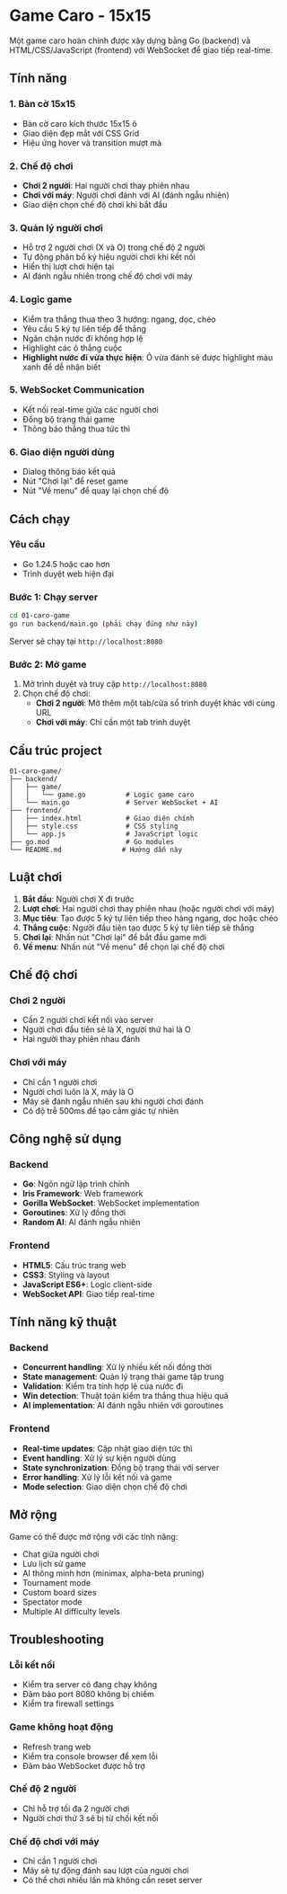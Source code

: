 # Game Caro - 15x15

Một game caro hoàn chỉnh được xây dựng bằng Go (backend) và HTML/CSS/JavaScript (frontend) với WebSocket để giao tiếp real-time.

## Tính năng

### 1. Bàn cờ 15x15

- Bàn cờ caro kích thước 15x15 ô
- Giao diện đẹp mắt với CSS Grid
- Hiệu ứng hover và transition mượt mà

### 2. Chế độ chơi

- **Chơi 2 người**: Hai người chơi thay phiên nhau
- **Chơi với máy**: Người chơi đánh với AI (đánh ngẫu nhiên)
- Giao diện chọn chế độ chơi khi bắt đầu

### 3. Quản lý người chơi

- Hỗ trợ 2 người chơi (X và O) trong chế độ 2 người
- Tự động phân bổ ký hiệu người chơi khi kết nối
- Hiển thị lượt chơi hiện tại
- AI đánh ngẫu nhiên trong chế độ chơi với máy

### 4. Logic game

- Kiểm tra thắng thua theo 3 hướng: ngang, dọc, chéo
- Yêu cầu 5 ký tự liên tiếp để thắng
- Ngăn chặn nước đi không hợp lệ
- Highlight các ô thắng cuộc
- **Highlight nước đi vừa thực hiện**: Ô vừa đánh sẽ được highlight màu xanh để dễ nhận biết

### 5. WebSocket Communication

- Kết nối real-time giữa các người chơi
- Đồng bộ trạng thái game
- Thông báo thắng thua tức thì

### 6. Giao diện người dùng

- Dialog thông báo kết quả
- Nút "Chơi lại" để reset game
- Nút "Về menu" để quay lại chọn chế độ

## Cách chạy

### Yêu cầu

- Go 1.24.5 hoặc cao hơn
- Trình duyệt web hiện đại

### Bước 1: Chạy server

```bash
cd 01-caro-game
go run backend/main.go (phải chạy đúng như này)
```
Server sẽ chạy tại `http://localhost:8080`

### Bước 2: Mở game

1. Mở trình duyệt và truy cập `http://localhost:8080`
2. Chọn chế độ chơi:
   - **Chơi 2 người**: Mở thêm một tab/cửa sổ trình duyệt khác với cùng URL
   - **Chơi với máy**: Chỉ cần một tab trình duyệt

## Cấu trúc project

```
01-caro-game/
├── backend/
│   ├── game/
│   │   └── game.go          # Logic game caro
│   └── main.go              # Server WebSocket + AI
├── frontend/
│   ├── index.html           # Giao diện chính
│   ├── style.css            # CSS styling
│   └── app.js               # JavaScript logic
├── go.mod                   # Go modules
└── README.md               # Hướng dẫn này
```

## Luật chơi

1. **Bắt đầu**: Người chơi X đi trước
2. **Lượt chơi**: Hai người chơi thay phiên nhau (hoặc người chơi với máy)
3. **Mục tiêu**: Tạo được 5 ký tự liên tiếp theo hàng ngang, dọc hoặc chéo
4. **Thắng cuộc**: Người đầu tiên tạo được 5 ký tự liên tiếp sẽ thắng
5. **Chơi lại**: Nhấn nút "Chơi lại" để bắt đầu game mới
6. **Về menu**: Nhấn nút "Về menu" để chọn lại chế độ chơi

## Chế độ chơi

### Chơi 2 người

- Cần 2 người chơi kết nối vào server
- Người chơi đầu tiên sẽ là X, người thứ hai là O
- Hai người thay phiên nhau đánh

### Chơi với máy

- Chỉ cần 1 người chơi
- Người chơi luôn là X, máy là O
- Máy sẽ đánh ngẫu nhiên sau khi người chơi đánh
- Có độ trễ 500ms để tạo cảm giác tự nhiên

## Công nghệ sử dụng

### Backend

- **Go**: Ngôn ngữ lập trình chính
- **Iris Framework**: Web framework
- **Gorilla WebSocket**: WebSocket implementation
- **Goroutines**: Xử lý đồng thời
- **Random AI**: AI đánh ngẫu nhiên

### Frontend

- **HTML5**: Cấu trúc trang web
- **CSS3**: Styling và layout
- **JavaScript ES6+**: Logic client-side
- **WebSocket API**: Giao tiếp real-time

## Tính năng kỹ thuật

### Backend

- **Concurrent handling**: Xử lý nhiều kết nối đồng thời
- **State management**: Quản lý trạng thái game tập trung
- **Validation**: Kiểm tra tính hợp lệ của nước đi
- **Win detection**: Thuật toán kiểm tra thắng thua hiệu quả
- **AI implementation**: AI đánh ngẫu nhiên với goroutines

### Frontend

- **Real-time updates**: Cập nhật giao diện tức thì
- **Event handling**: Xử lý sự kiện người dùng
- **State synchronization**: Đồng bộ trạng thái với server
- **Error handling**: Xử lý lỗi kết nối và game
- **Mode selection**: Giao diện chọn chế độ chơi

## Mở rộng

Game có thể được mở rộng với các tính năng:

- Chat giữa người chơi
- Lưu lịch sử game
- AI thông minh hơn (minimax, alpha-beta pruning)
- Tournament mode
- Custom board sizes
- Spectator mode
- Multiple AI difficulty levels

## Troubleshooting

### Lỗi kết nối

- Kiểm tra server có đang chạy không
- Đảm bảo port 8080 không bị chiếm
- Kiểm tra firewall settings

### Game không hoạt động

- Refresh trang web
- Kiểm tra console browser để xem lỗi
- Đảm bảo WebSocket được hỗ trợ

### Chế độ 2 người

- Chỉ hỗ trợ tối đa 2 người chơi
- Người chơi thứ 3 sẽ bị từ chối kết nối

### Chế độ chơi với máy

- Chỉ cần 1 người chơi
- Máy sẽ tự động đánh sau lượt của người chơi
- Có thể chơi nhiều lần mà không cần reset server
